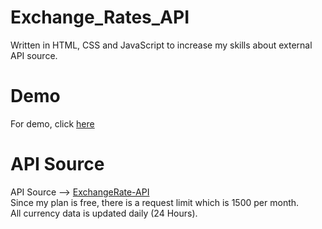 # Exchange_Rates_API
Written in HTML, CSS and JavaScript to increase my skills about external API source.
# Demo
For demo, click [here](https://exchange-rates-api.vercel.app/)
# API Source
API Source --> [ExchangeRate-API](https://www.exchangerate-api.com/) <br>
Since my plan is free, there is a request limit which is 1500 per month.<br>
All currency data is updated daily (24 Hours).
